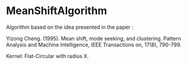 # MeanShiftAlgorithm

Algorithm based on the idea presented in the paper :

Yizong Cheng. (1995). Mean shift, mode seeking, and clustering. Pattern Analysis and Machine Intelligence, IEEE Transactions on, 17(8), 790-799.

Kernel: Flat-Circular with radius X.
